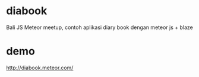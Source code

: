 # diabook
Bali JS Meteor meetup, contoh aplikasi diary book dengan meteor js + blaze

# demo
http://diabook.meteor.com/
